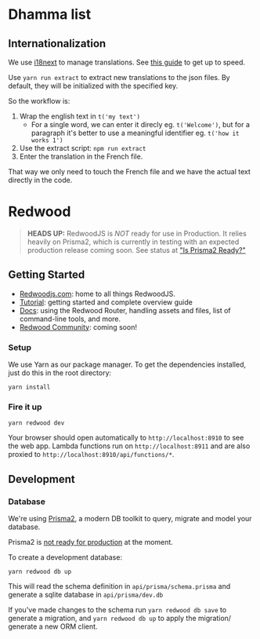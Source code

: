 # Dhamma list

## Internationalization

We use [i18next](https://www.i18next.com) to manage translations. See [this guide](https://www.robinwieruch.de/react-internationalization) to get up to speed.

Use `yarn run extract` to extract new translations to the json files. By default, they will be initialized with the specified key.

So the workflow is:

1. Wrap the english text in `t('my text')`
    - For a single word, we can enter it direcly eg. `t('Welcome')`, but for a paragraph it's better to use a meaningful identifier eg. `t('how it works 1')`
2. Use the extract script: `npm run extract`
3. Enter the translation in the French file.

That way we only need to touch the French file and we have the actual text directly in the code.

# Redwood
>**HEADS UP:** RedwoodJS is _NOT_ ready for use in Production. It relies heavily on Prisma2, which is currently in testing with an expected production release coming soon. See status at ["Is Prisma2 Ready?"](https://isprisma2ready.com)

## Getting Started
- [Redwoodjs.com](https://redwoodjs.com): home to all things RedwoodJS.
- [Tutorial](https://redwoodjs.com/tutorial/welcome-to-redwood): getting started and complete overview guide
- [Docs](https://redwoodjs.com/docs/introduction): using the Redwood Router, handling assets and files, list of command-line tools, and more.
- [Redwood Community](/#): coming soon!

### Setup

We use Yarn as our package manager. To get the dependencies installed, just do this in the root directory:

```terminal
yarn install
```

### Fire it up

```terminal
yarn redwood dev
```

Your browser should open automatically to `http://localhost:8910` to see the web app. Lambda functions run on `http://localhost:8911` and are also proxied to `http://localhost:8910/api/functions/*`.

## Development

### Database

We're using [Prisma2](https://github.com/prisma/prisma2), a modern DB toolkit to query, migrate and model your database.

Prisma2 is [not ready for production](https://isprisma2ready.com) at the moment.

To create a development database:

```terminal
yarn redwood db up
```

This will read the schema definition in `api/prisma/schema.prisma` and generate a sqlite database in `api/prisma/dev.db`

If you've made changes to the schema run `yarn redwood db save` to generate a migration, and `yarn redwood db up` to apply the migration/ generate a new ORM client.